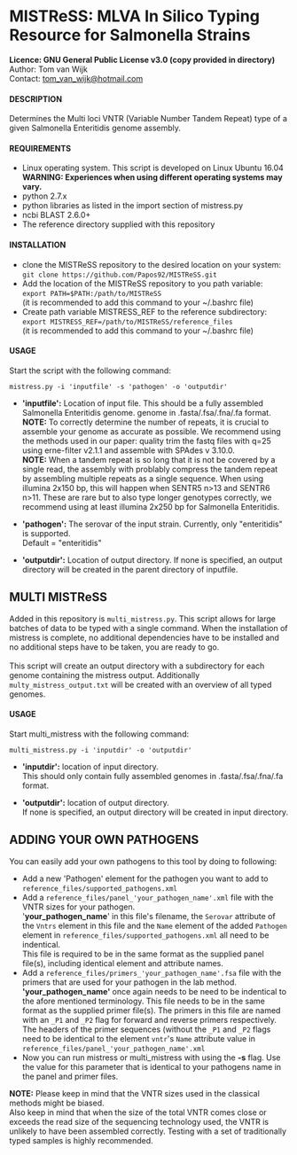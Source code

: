 # MISTReSS: MLVA In Silico Typing Resource for Salmonella Strains

**Licence:      GNU General Public License v3.0 (copy provided in directory)**<br />
Author:       Tom van Wijk<br />
Contact:      tom_van_wijk@hotmail.com<br />

#### DESCRIPTION

Determines the Multi loci VNTR (Variable Number Tandem Repeat) type
of a given Salmonella Enteritidis genome assembly.

#### REQUIREMENTS

-	Linux operating system. This script is developed on Linux Ubuntu 16.04<br />
	**WARNING: Experiences when using different operating systems may vary.**
-	python 2.7.x
-	python libraries as listed in the import section of mistress.py
-	ncbi BLAST 2.6.0+
-	The reference directory supplied with this repository

#### INSTALLATION

-	clone the MISTReSS repository to the desired location on your system:<br />
	`git clone https://github.com/Papos92/MISTReSS.git`
-	Add the location of the MISTReSS repository to you path variable:<br />
	`export PATH=$PATH:/path/to/MISTReSS`<br />
	(it is recommended to add this command to your ~/.bashrc file)
-	Create path variable MISTRESS_REF to the reference subdirectory:<br />
	`export MISTRESS_REF=/path/to/MISTReSS/reference_files`<br />
	(it is recommended to add this command to your ~/.bashrc file)

#### USAGE

Start the script with the following command:

`mistress.py -i 'inputfile' -s 'pathogen' -o 'outputdir'`

-	**'inputfile':** Location of input file. This should be a fully
	assembled Salmonella Enteritidis genome.
	genome in .fasta/.fsa/.fna/.fa format.<br />
	**NOTE:** To correctly determine the number of repeats,
	it is crucial to assemble your genome as accurate as possible.
	We recommend using the methods used in our paper: quality trim the fastq files
	with q=25 using erne-filter v2.1.1 and assemble with SPAdes v 3.10.0.<br/>
	**NOTE:** When a tandem repeat is so long that it is not be covered by a single read,
	the assembly with problably compress the tandem repeat by assembling
	multiple repeats as a single sequence. When using
	illumina 2x150 bp, this will happen when SENTR5 n>13 and SENTR6 n>11. These
	are rare but to also type longer genotypes correctly, we recommend using at least illumina 2x250 bp for Salmonella Enteritidis.

-	**'pathogen':** The serovar of the input strain. Currently, only
	"enteritidis" is supported.<br />
	Default = "enteritidis"

-	**'outputdir':** Location of output directory. If none is specified,
	an output directory will be created in the parent directory of inputfile.

## MULTI MISTReSS

Added in this repository is `multi_mistress.py`.
This script allows for large batches of data to be typed with a single command.
When the installation of mistress is complete, no additional dependencies have to be installed and no additional steps have to be taken,
you are ready to go.<br /><br />
This script will create an output directory with a subdirectory for each genome containing the mistress output.
Additionally `multy_mistress_output.txt` will be created with an overview of all typed genomes.

#### USAGE

Start multi_mistress with the following command:

`multi_mistress.py -i 'inputdir' -o 'outputdir'`

-	**'inputdir':**	location of input directory.<br />
			This should only contain fully assembled genomes in .fasta/.fsa/.fna/.fa format.

-	**'outputdir':**	location of output directory.<br />
			If none is specified, an output directory will be created in input directory.

## ADDING YOUR OWN PATHOGENS

You can easily add your own pathogens to this tool by doing to following:<br />
-	Add a new 'Pathogen' element for the pathogen you want to add to `reference_files/supported_pathogens.xml`<br />
-	Add a `reference_files/panel_'your_pathogen_name'.xml` file with the VNTR sizes for your pathogen.<br />
	'**your_pathogen_name**' in this file's filename, the `Serovar` attribute of the `Vntrs` element
	in this file and the `Name` element of the added `Pathogen` element in `reference_files/supported_pathogens.xml`
	all need to be indentical.<br />
	This file is required to be in the same format as the supplied panel file(s), including identical
	element and attribute names.<br />
-	Add a `reference_files/primers_'your_pathogen_name'.fsa` file with the primers that are used
	for your pathogen in the lab method.
	**'your_pathogen_name'** once again needs to be	need to be indentical to the afore mentioned terminology.
	This file needs to be in the same format as the supplied primer file(s).
	The primers in this file are named with an `_P1` and `_P2` flag for forward and
	reverse primers respectively. The headers of the primer sequences (without the `_P1` and `_P2` flags
	need to be identical to the element `vntr`'s `Name` attribute value in `reference_files/panel_'your_pathogen_name'.xml`<br />
-	Now you can run mistress or multi_mistress with using the **-s** flag.
	Use the value for this parameter that is identical to your pathogens name
	in the panel and primer files.<br />
	
**NOTE:** Please keep in mind that the VNTR sizes used in the classical methods might be biased.<br />
Also keep in mind that when the size of the total VNTR comes close or exceeds the read size of the
sequencing technology used, the VNTR is unlikely to have been assembled correctly.
Testing with a set of traditionally typed samples is highly recommended.<br /><br />
	
	
